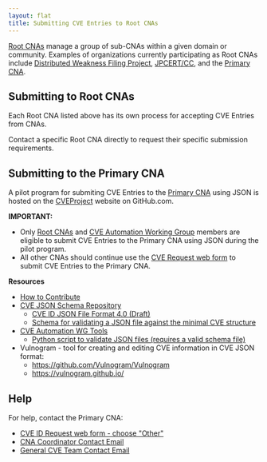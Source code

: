 ```yaml
---
layout: flat
title: Submitting CVE Entries to Root CNAs
---
```

[Root CNAs](https://cve.mitre.org/cve/cna.html#cna_types) manage a group of sub-CNAs within a given domain or community. Examples of organizations currently participating as Root CNAs include [Distributed Weakness Filing Project](https://cve.mitre.org/cve/request_id.html#cna_participants), [JPCERT/CC](https://cve.mitre.org/cve/request_id.html#j), and the [Primary CNA](https://cve.mitre.org/cve/request_id.html#cna_participants).

## Submitting to Root CNAs

Each Root CNA listed above has its own process for accepting CVE Entries from CNAs.         
              
Contact a specific Root CNA directly to request their specific submission requirements.

## Submitting to the Primary CNA

A pilot program for submiting CVE Entries to the [Primary CNA](https://cve.mitre.org/cve/request_id.html#cna_participants) using JSON is hosted on the [CVEProject](https://github.com/CVEProject/) website on GitHub.com. 

**IMPORTANT:**                                      

* Only [Root CNAs](https://cve.mitre.org/cve/cna.html#cna_types) and [CVE Automation Working Group](https://github.com/CVEProject/automation-working-group) members are eligible to submit CVE Entries to the Primary CNA using JSON during the pilot program.</li>
* All other CNAs should continue use the [CVE Request web form](https://cveform.mitre.org/) to submit CVE Entries to the Primary CNA.

**Resources**                                      

* [How to Contribute](https://github.com/CVEProject/cvelist/blob/master/CONTRIBUTING.md)
* [CVE JSON Schema Repository](https://github.com/CVEProject/automation-working-group/tree/master/cve_json_schema)
  <ul>
    <li><a href="https://github.com/CVEProject/automation-working-group/blob/master/cve_json_schema/DRAFT-JSON-file-format-v4.md">CVE ID JSON File Format 4.0 (Draft)</a></li>
    <li><a href="https://github.com/CVEProject/automation-working-group/blob/master/cve_json_schema/CVE_JSON_4.0_min_public.schema">Schema for validating a JSON file against the minimal CVE structure</a></li>
  </ul>
* [CVE Automation WG Tools](https://github.com/CVEProject/automation-working-group/tree/master/tools)
  <ul>
    <li><a href="https://github.com/CVEProject/automation-working-group/blob/master/tools/cmdlinejsonvalidator.py">Python script to validate JSON files (requires a valid schema file)</a></li>
  </ul>
* Vulnogram - tool for creating and editing CVE information in CVE JSON format:
  <ul>
  <li><a href="https://github.com/Vulnogram/Vulnogram">https://github.com/Vulnogram/Vulnogram</a></li>
  <li><a href="https://vulnogram.github.io/">https://vulnogram.github.io/</a></li>
  </ul>

## Help
      
For help, contact the Primary CNA:                                      
                                              
* [CVE ID Request web form - choose "Other"](https://cveform.mitre.org/)
* [CNA Coordinator Contact Email](mailto:cna-coordinator@mitre.org)
* [General CVE Team Contact Email](mailto:cve@mitre.org)
